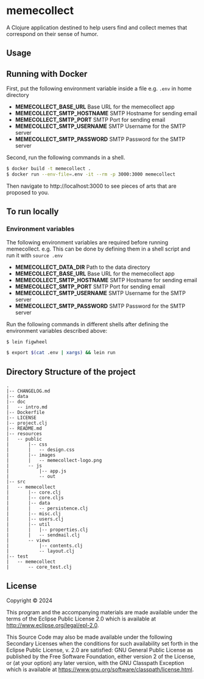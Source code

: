 # memecollect

A Clojure application destined to help users find and
collect memes that correspond on their sense of humor.

## Usage

Running with Docker
-------------------

First, put the following environment variable inside a file e.g. `.env` in home directory

- **MEMECOLLECT_BASE_URL** Base URL for the memecollect app
- **MEMECOLLECT_SMTP_HOSTNAME** SMTP Hostname for sending email
- **MEMECOLLECT_SMTP_PORT** SMTP Port for sending email
- **MEMECOLLECT_SMTP_USERNAME** SMTP Username for the SMTP server
- **MEMECOLLECT_SMTP_PASSWORD** SMTP Password for the SMTP server

Second, run the following commands in a shell.

```sh
$ docker build -t memecollect .
$ docker run --env-file=.env -it --rm -p 3000:3000 memecollect
```

Then navigate to http://localhost:3000 to see pieces of arts that
are proposed to you.


To run locally
--------------

### Environment variables

The following environment variables are required before running memecollect.
e.g. This can be done by defining them in a shell script and run it with `source .env`

- **MEMECOLLECT_DATA_DIR** Path to the data directory
- **MEMECOLLECT_BASE_URL** Base URL for the memecollect app
- **MEMECOLLECT_SMTP_HOSTNAME** SMTP Hostname for sending email
- **MEMECOLLECT_SMTP_PORT** SMTP Port for sending email
- **MEMECOLLECT_SMTP_USERNAME** SMTP Username for the SMTP server
- **MEMECOLLECT_SMTP_PASSWORD** SMTP Password for the SMTP server

Run the following commands in different shells after defining the environment variables described above:

```sh
$ lein figwheel
```
```sh
$ export $(cat .env | xargs) && lein run
```

## Directory Structure of the project

```
.
|-- CHANGELOG.md
|-- data
|-- doc
|   -- intro.md
|-- Dockerfile
|-- LICENSE
|-- project.clj
|-- README.md
|-- resources
|   -- public
|       |-- css
|       |   -- design.css
|       |-- images
|       |   -- memecollect-logo.png
|       -- js
|           |-- app.js
|           -- out
|-- src
|   -- memecollect
|       |-- core.clj
|       |-- core.cljs
|       |-- data
|       |   -- persistence.clj
|       |-- misc.clj
|       |-- users.clj
|       |-- util
|       |   |-- properties.clj
|       |   -- sendmail.clj
|       -- views
|           |-- contents.clj
|           -- layout.clj
|-- test
|   -- memecollect
|       -- core_test.clj
```

## License

Copyright © 2024

This program and the accompanying materials are made available under the
terms of the Eclipse Public License 2.0 which is available at
http://www.eclipse.org/legal/epl-2.0.

This Source Code may also be made available under the following Secondary
Licenses when the conditions for such availability set forth in the Eclipse
Public License, v. 2.0 are satisfied: GNU General Public License as published by
the Free Software Foundation, either version 2 of the License, or (at your
option) any later version, with the GNU Classpath Exception which is available
at https://www.gnu.org/software/classpath/license.html.
